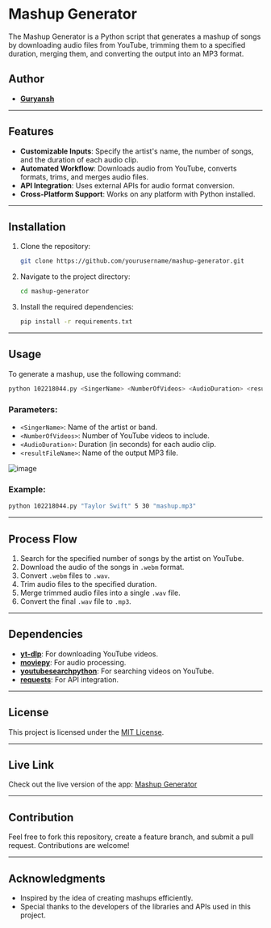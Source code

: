 # Mashup Generator

The Mashup Generator is a Python script that generates a mashup of songs by downloading audio files from YouTube, trimming them to a specified duration, merging them, and converting the output into an MP3 format.


## Author

- **[Guryansh](https://github.com/Guryansh)**

---

## Features

- **Customizable Inputs**: Specify the artist's name, the number of songs, and the duration of each audio clip.
- **Automated Workflow**: Downloads audio from YouTube, converts formats, trims, and merges audio files.
- **API Integration**: Uses external APIs for audio format conversion.
- **Cross-Platform Support**: Works on any platform with Python installed.

---

## Installation

1. Clone the repository:
   ```bash
   git clone https://github.com/yourusername/mashup-generator.git
   ```
2. Navigate to the project directory:
   ```bash
   cd mashup-generator
   ```
3. Install the required dependencies:
   ```bash
   pip install -r requirements.txt
   ```

---

## Usage

To generate a mashup, use the following command:

```bash
python 102218044.py <SingerName> <NumberOfVideos> <AudioDuration> <resultFileName>
```

### Parameters:
- `<SingerName>`: Name of the artist or band.
- `<NumberOfVideos>`: Number of YouTube videos to include.
- `<AudioDuration>`: Duration (in seconds) for each audio clip.
- `<resultFileName>`: Name of the output MP3 file.

![image](https://github.com/user-attachments/assets/562c79f2-16ba-4222-bdbb-f852b8ab4d8b)

### Example:
```bash
python 102218044.py "Taylor Swift" 5 30 "mashup.mp3"
```

---

## Process Flow

1. Search for the specified number of songs by the artist on YouTube.
2. Download the audio of the songs in `.webm` format.
3. Convert `.webm` files to `.wav`.
4. Trim audio files to the specified duration.
5. Merge trimmed audio files into a single `.wav` file.
6. Convert the final `.wav` file to `.mp3`.

---

## Dependencies

- **[yt-dlp](https://github.com/yt-dlp/yt-dlp)**: For downloading YouTube videos.
- **[moviepy](https://pypi.org/project/moviepy/)**: For audio processing.
- **[youtubesearchpython](https://pypi.org/project/youtubesearchpython/)**: For searching videos on YouTube.
- **[requests](https://pypi.org/project/requests/)**: For API integration.

---

## License

This project is licensed under the [MIT License](https://choosealicense.com/licenses/mit/).

---


## Live Link

Check out the live version of the app: [Mashup Generator](https://mashup-six.vercel.app)

---

## Contribution

Feel free to fork this repository, create a feature branch, and submit a pull request. Contributions are welcome!

---

## Acknowledgments

- Inspired by the idea of creating mashups efficiently.
- Special thanks to the developers of the libraries and APIs used in this project.

